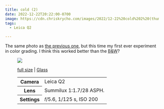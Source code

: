 ```yaml
---
title: cold (2)
date: 2022-12-22T20:22:00-0700
image: https://cdn.chriskrycho.com/images/2022/12-22%20cold%202%20(thumb).jpg
tags:
  - Leica Q2

---
```


The same photo as [the previous one](https://v5.chriskrycho.com/photos/cold/), but this time my first ever experiment in color grading. I think this worked better than the <abbr title="black and white">B&W</abbr>?

<figure>

<img src="https://cdn.chriskrycho.com/images/2022/12-22%20cold%202%20(thumb).jpg">

<figcaption>
<p><a href="https://cdn.chriskrycho.com/images/2022/12-22%20cold%202.jpg">full size</a> | <a href="https://glass.photo/chriskrycho/5s60dExT7HaWNQzVxrepzF">Glass</a></p>
</figcaption>

<table>
<tr><th scope="row">Camera</th><td>Leica Q2</td></tr>
<tr><th scope="row">Lens</th><td>Summilux 1:1.7/28 <span class="smcp">ASPH</span>.</td></tr>
<tr><th scope="row">Settings</th><td>𝑓/5.6, 1/125 s, <span class="smcp">ISO</span> 200</td></tr>
</table>

</figure>
